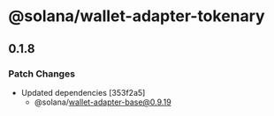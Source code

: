 # @solana/wallet-adapter-tokenary

## 0.1.8

### Patch Changes

-   Updated dependencies [353f2a5]
    -   @solana/wallet-adapter-base@0.9.19
